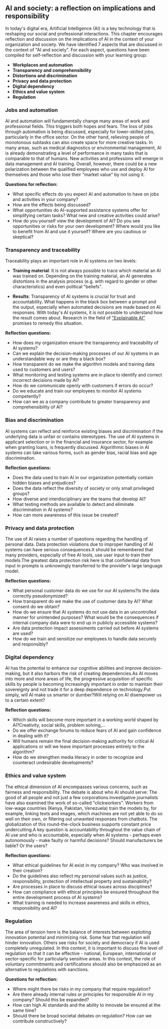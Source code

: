 ## AI and society: a reflection on implications and responsibility

In today's digital era, Artificial Intelligence (AI) is a key technology that is reshaping our social and professional interactions. This chapter encourages reflection and discussion on the implications of AI in the context of your organization and society. We have identified 7 aspects that are discussed in the context of "AI and society". For each aspect, questions have been compiled for self-reflection and discussion with your learning group:

- **Workplaces and automation**
- **Transparency and comprehensibility**
- **Distortions and discrimination**
- **Privacy and data protection**
- **Digital dependency**
- **Ethics and value system**
- **Regulation**

### Jobs and automation

AI and automation will fundamentally change many areas of work and professional fields. This triggers both hopes and fears.
The loss of jobs through automation is being discussed, especially for lower-skilled jobs, particularly in the office sector. On the other hand, relieving people of monotonous subtasks can also create space for more creative tasks. In many areas, such as medical diagnostics or environmental management, AI is already demonstrating a level of performance in many tasks that is comparable to that of humans. New activities and professions will emerge in data management and AI training. Overall, however, there could be a new polarization between the qualified employees who use and deploy AI for themselves and those who lose their "market value" by not using it.

**Questions for reflection:**

- What specific effects do you expect AI and automation to have on jobs and activities in your company?
- How are the effects being discussed?
- What opportunities do AI-supported assistance systems offer for simplifying certain tasks? What new and creative activities could arise?
- How do you yourself view the development of AI? Do you see opportunities or risks for your own development? Where would you like to benefit from AI and use it yourself? Where are you cautious or skeptical?  

### Transparency and traceability

Traceability plays an important role in AI systems on two levels:

- **Training material**: It is not always possible to trace which material an AI was trained on. Depending on the training material, an AI generates distortions in the analysis process (e.g. with regard to gender or other characteristics) and even political "beliefs".
  
- **Results**: Transparency of AI systems is crucial for trust and accountability. What happens in the black box between a prompt and the output, especially when automated decisions are made based on AI responses. With today's AI systems, it is not possible to understand how the result comes about. Research in the field of ["Explainable AI"](https://de.wikipedia.org/wiki/Explainable_Artificial_Intelligence) promises to remedy this situation.

**Reflection questions:**

- How does my organization ensure the transparency and traceability of AI systems?
- Can we explain the decision-making processes of our AI systems in an understandable way or are they a black box?
- How transparent do we make the algorithm models and training data used to customers and users?
- What monitoring and testing systems are in place to identify and correct incorrect decisions made by AI?
- How do we communicate openly with customers if errors do occur?
- Do we educate and train our employees to monitor AI systems competently?
- How can we as a company contribute to greater transparency and comprehensibility of AI?

### Bias and discrimination

AI systems can reflect and reinforce existing biases and discrimination if the underlying data is unfair or contains stereotypes. The use of AI systems in applicant selection or in the financial and insurance sector, for example when granting loans, is frequently discussed. Algorithmic biases in AI systems can take various forms, such as gender bias, racial bias and age discrimination.

**Reflection questions:**

- Does the data used to train AI in our organization potentially contain hidden biases and prejudices?
- Does the data reflect the diversity of society or only small privileged groups?
- How diverse and interdisciplinary are the teams that develop AI?
- What testing methods are available to detect and eliminate discrimination in AI systems?
- How can more awareness of this issue be created?

### Privacy and data protection
The use of AI raises a number of questions regarding the handling of personal data.
Data protection violations due to improper handling of AI systems can have serious consequences.It should be remembered that many providers, especially of free AI tools, use user input to train their models.The greatest data protection risk here is that confidential data from input in prompts is unknowingly transferred to the provider's large language model.

**Reflection questions:**

- What personal customer data do we use for our AI systems?Is the data correctly pseudonymized?
- How transparent do we make the use of customer data by AI? What consent do we obtain?
- How do we ensure that AI systems do not use data in an uncontrolled manner for unintended purposes? What would be the consequences if internal company data were to end up in publicly accessible systems?
- Are data protection impact assessments carried out before AI systems are used?
- How do we train and sensitize our employees to handle data securely and responsibly?  

### Digital dependency
AI has the potential to enhance our cognitive abilities and improve decision-making, but it also harbors the risk of creating dependencies.As AI moves into more and more areas of life, the progressive acquisition of specific skills by people is becoming increasingly important in order to maintain their sovereignty and not trade it for a deep dependence on technology.Put simply, will AI make us smarter or dumber?Will relying on AI disempower us to a certain extent? 

**Reflection questions:**

- Which skills will become more important in a working world shaped by AI?Creativity, social skills, problem solving,...
- Do we offer exchange forums to reduce fears of AI and gain confidence in dealing with it?
- Will humans remain the final decision-making authority for critical AI applications or will we leave important processes entirely to the algorithm?
- How do we strengthen media literacy in order to recognize and counteract undesirable developments?

### Ethics and value system
The ethical dimension of AI encompasses various concerns, such as fairness and responsibility.
The debate is about who AI should serve:
The good of all people and not just a few corporations.Investigative journalists have also examined the work of so-called "clickworkers". Workers from low-wage countries (Kenya, Pakistan, Venezuela) train the models by, for example, linking texts and images, which machines are not yet able to do so well on their own, or filtering out unwanted responses from chatbots. The globalization of this round-the-clock business supports constant price undercutting.A key question is accountability throughout the value chain of AI use and who is accountable, especially when AI systems - perhaps even autonomously - make faulty or harmful decisions? Should manufacturers be liable? Or the users?

**Reflection questions:**

- What ethical guidelines for AI exist in my company?
Who was involved in their creation?
- Do the guidelines also reflect my personal values such as justice, responsibility, protection of intellectual property and sustainability?
- Are processes in place to discuss ethical issues across disciplines?
- How can compliance with ethical principles be ensured throughout the entire development process of AI systems?
- What training is needed to increase awareness and skills in ethics, responsibility and AI?

### Regulation

The area of tension here is the balance of interests between exploiting innovation potential and minimizing risk. Some fear that regulation will hinder innovation. Others see risks for society and democracy if AI is used completely unregulated. In this context, it is important to discuss the level of regulation so that it can be effective - national, European, international or sector-specific for particularly sensitive areas. In this context, the role of voluntary commitments and certifications should also be emphasized as an alternative to regulations with sanctions.

**Questions for reflection:**

- Where might there be risks in my company that require regulation?
- Are there already internal rules or principles for responsible AI in my company? Should this be expanded?
- How can high AI standards and the ability to innovate be ensured at the same time?
- Should there be broad societal debates on regulation? How can we contribute constructively?
